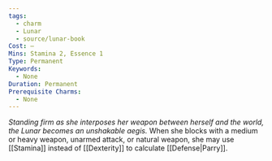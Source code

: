 ```yaml
---
tags:
  - charm
  - Lunar
  - source/lunar-book
Cost: —
Mins: Stamina 2, Essence 1
Type: Permanent
Keywords:
  - None
Duration: Permanent
Prerequisite Charms:
  - None
---
```

*Standing firm as she interposes her weapon between herself and the world, the Lunar becomes an unshakable aegis.*
When she blocks with a medium or heavy weapon, unarmed attack, or natural weapon, she may use [[Stamina]] instead of [[Dexterity]] to calculate [[Defense|Parry]].